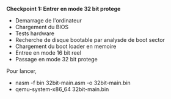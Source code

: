 
**Checkpoint 1: Entrer en mode 32 bit protege**
 
 - Demarrage de l'ordinateur
 - Chargement du BIOS
 - Tests hardware
 - Recherche de disque bootable par analysde de boot sector
 - Chargement du boot loader en memoire
 - Entree en mode 16 bit reel
 - Passage en mode 32 bit protege

Pour lancer,
 - nasm -f bin 32bit-main.asm -o 32bit-main.bin 
 - qemu-system-x86_64 32bit-main.bin

